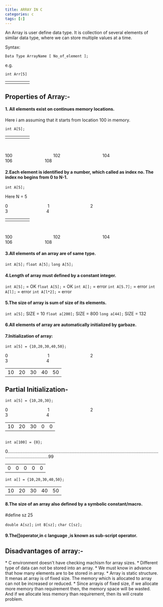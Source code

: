 ```yaml
---
title: ARRAY IN C
categories: c
tags: [c]
---
```


An Array is user define data type. It is collection of several elements of similar data
type, where we can store multiple values at a time.

Syntax:

`Data Type ArrayName [ No_of_element ];`

e.g.

`int Arr[5]`

<table>
<tbody>
<tr>
<td></td>
<td></td>
<td></td>
<td></td>
<td></td>
</tr>
</tbody>
</table>

<h2>Properties of Array:-</h2>

<h4>1. All elements exist on continues memory locations.</h4>
Here i am assuming that it starts from location 100 in memory.

`int A[5];`

<table style="height:39px;" width="587">
<tbody>
<tr>
<td></td>
<td></td>
<td></td>
<td></td>
<td></td>
</tr>
</tbody>
</table>
100                                  102                                   104                               106                           108
<h4>2.Each element is identified by a number, which called as index no.
The index no begins from 0 to N-1.</h4>

`int A[5];`

Here N = 5

0                                 1                                  2                             3                                4
<table style="height:35px;" width="563">
<tbody>
<tr>
<td></td>
<td></td>
<td></td>
<td></td>
<td></td>
</tr>
</tbody>
</table>
100                                  102                                   104                               106                           108
<h4>3.All elements of an array are of same type.</h4>

`int A[5];`
`float A[5];`
`long A[5];`

<h4>4.Length of array must defined by a constant integer.</h4>

`int A[5];` = OK
`float A[5];` = OK
`int A[];` = error
`int A[5.7];` = error
`int A[l];` = error
`int A[l*2];` = error

<h4>5.The size of array is sum of size of its elements.</h4>

`int a[5];` SIZE = 10
`float a[200];` SIZE = 800
`long a[44];` SIZE = 132

<h4>6.All elements of array are automatically initialized by garbaze.</h4>
<h4>7.Initialization of array:</h4>

`int a[5] = {10,20,30,40,50};`

0                                 1                                  2                             3                                4
<table>
<tbody>
<tr>
<td>10</td>
<td>20</td>
<td>30</td>
<td>40</td>
<td>50</td>
</tr>
</tbody>
</table>

## Partial Initialization-

`int a[5] = {10,20,30};`

0                                 1                                  2                             3                                4
<table style="height:42px;" width="598">
<tbody>
<tr>
<td>10</td>
<td>20</td>
<td>30</td>
<td>0</td>
<td>0</td>
</tr>
</tbody>
</table>

`int a[100] = {0};`

0.............................................................................................................................................................99
<table>
<tbody>
<tr>
<td>0</td>
<td>0</td>
<td>0</td>
<td>0</td>
<td>0</td>
</tr>
</tbody>
</table>

`int a[] = {10,20,30,40,50};`

<table>
<tbody>
<tr>
<td>10</td>
<td>20</td>
<td>30</td>
<td>40</td>
<td>50</td>
</tr>
</tbody>
</table>

<h4>8.The size of an array also defined by a symbolic constant/macro.</h4>

#define sz 25

`double A[sz];`
`int B[sz];`
`char C[sz];`

<h4>9.The[]operator,in c language ,is known as sub-script operator.</h4>

<h2>Disadvantages of array:-</h2>
* C environment doesn't have checking machism for array sizes.
* Different type of data can not be stored into an array.
* We must know in advance that how many elements are to be stored in array.
* Array is static structure. It menas at array is of fixed size.
The memory which is allocated to array can not be increased or reduced.
* Since arrayis of fixed size, if we allocate more memory than requirement then,
the memory space will be wasted. And if we allocate less memory than requirement,
then its will create problem.

